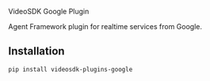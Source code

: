 VideoSDK Google Plugin

Agent Framework plugin for realtime services from Google.

## Installation

```bash
pip install videosdk-plugins-google
```